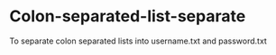 # Colon-separated-list-separate
To separate colon separated lists into username.txt and password.txt
